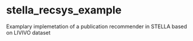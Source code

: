 # stella_recsys_example
Examplary implemetation of a publication recommender in STELLA based on LIVIVO dataset
